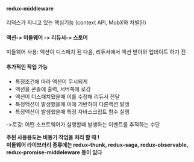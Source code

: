 #### redux-middleware
리덕스가 지니고 있는 핵심기능 (context API, MobX와 차별된)<br/>

#### 액션-> 미들웨어 -> 리듀서-> 스토어
미들웨어 사용: 액션이 디스패치 된 다음, 리듀서에서 액션 받아와 업데이트 하기 전 <br/>

#### 추가적인 작업 가능
- 특정조건에 따라 액션이 무시되게
- 액션을 콘솔에 출력, 서버쪽에 로깅
- 액션이 디스패치됐을때 이를 수정해 리듀서 전달
- 특정액션이 발생했을때 이에 기반하여 다른액션 발생
- 특정액션이 발생했을때 특정 자바스크립트 함수 실행

->로깅: 어떤 소프트웨어가 실행할때 발생하는 이벤트를 추적하는 수단

<b>주된 사용용도는 비동기 작업을 처리 할 때 ! <br/>
  미들웨어 라이브러리 종류에는 redux-thunk, redux-saga, redux-observable, redux-promise-middeleware 등이 있다 </b>
  
